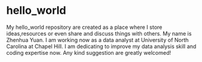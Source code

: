 # hello_world
My hello_world repository are created as a place where I store ideas,resources or even share and discuss things with others.
My name is Zhenhua Yuan. I am working now as a data analyst at University of North Carolina at Chapel Hill. I am dedicating to improve my data analysis skill and coding expertise now. Any kind suggestion are greatly welcomed!
